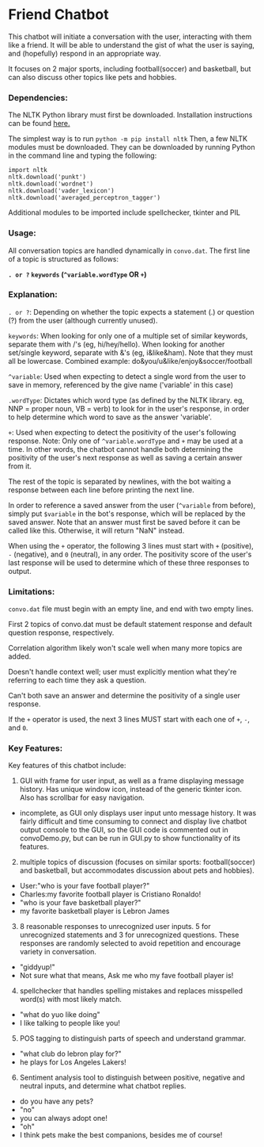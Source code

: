 # Friend Chatbot


This chatbot will initiate a conversation with the user, interacting with them like a friend. It will be able to understand the gist of what the user is saying, and (hopefully) respond in an appropriate way.

It focuses on 2 major sports, including football(soccer) and basketball, but can also discuss other topics like pets and hobbies.

<h3>Dependencies:</h3>
The NLTK Python library must first be downloaded. Installation instructions can be found <a href="https://www.nltk.org/install.html">here.</a>

The simplest way is to run `python -m pip install nltk`
Then, a few NLTK modules must be downloaded. They can be downloaded by running Python in the command line and typing the following:

```
import nltk
nltk.download('punkt')
nltk.download('wordnet')
nltk.download('vader_lexicon')
nltk.download('averaged_perceptron_tagger')
```
Additional modules to be imported include spellchecker, tkinter and PIL

<h3>Usage:</h3>

All conversation topics are handled dynamically in `convo.dat`. The first line of a topic is structured as follows:

<b>`. or ?` `keywords` (`^variable.wordType` OR `+`)</b>

<h3>Explanation:</h3>

`. or ?`: Depending on whether the topic expects a statement (.) or question (?) from the user (although currently unused).

`keywords`: When looking for only one of a multiple set of similar keywords, separate them with /'s (eg, hi/hey/hello). When looking for another set/single keyword, separate with &'s (eg, i&like&ham). Note that they must all be lowercase. Combined example: do&you/u&like/enjoy&soccer/football

`^variable`: Used when expecting to detect a single word from the user to save in memory, referenced by the give name ('variable' in this case)

`.wordType`: Dictates which word type (as defined by the NLTK library. eg, NNP = proper noun, VB = verb) to look for in the user's response, in order to help determine which word to save as the answer 'variable'.

`+`: Used when expecting to detect the positivity of the user's following response.
Note: Only one of `^variable.wordType` and `+` may be used at a time. In other words, the chatbot cannot handle both determining the positivity of the user's next response as well as saving a certain answer from it.




The rest of the topic is separated by newlines, with the bot waiting a response between each line before printing the next line.

In order to reference a saved answer from the user (`^variable` from before), simply put `$variable` in the bot's response, which will be replaced by the saved answer. Note that an answer must first be saved before it can be called like this. Otherwise, it will return "NaN" instead.

When using the `+` operator, the following 3 lines must start with `+` (positive), `-` (negative), and `0` (neutral), in any order. The positivity score of the user's last response will be used to determine which of these three responses to output.




<h3>Limitations:</h3>

`convo.dat` file must begin with an empty line, and end with two empty lines.

First 2 topics of convo.dat must be default statement response and default question response, respectively.

Correlation algorithm likely won't scale well when many more topics are added.

Doesn't handle context well; user must explicitly mention what they're referring to each time they ask a question.

Can't both save an answer and determine the positivity of a single user response.

If the `+` operator is used, the next 3 lines MUST start with each one of `+`, `-`, and `0`.



<h3>Key Features:</h3>

Key features of this chatbot include:
1. GUI with frame for user input, as well as a frame displaying message history. Has unique window icon, instead of the generic tkinter icon. Also has scrollbar for easy navigation.
  - incomplete, as GUI only displays user input unto message history. It was fairly difficult and time consuming to connect and display live chatbot output console to the GUI, so the GUI code is commented out in convoDemo.py, but can be run in GUI.py to show functionality of its features.
2. multiple topics of discussion (focuses on similar sports: football(soccer) and basketball, but accommodates discussion about pets and hobbies).
  - User:"who is your fave football player?" 
  - Charles:my favorite football player is Cristiano Ronaldo!
  - "who is your fave basketball player?"
  - my favorite basketball player is Lebron James
3. 8 reasonable responses to unrecognized user inputs. 5 for unrecognized statements and 3 for unrecognized questions. These responses are randomly selected to avoid repetition and encourage variety in conversation.
  - "giddyup!"
  - Not sure what that means, Ask me who my fave football player is!
4. spellchecker that handles spelling mistakes and replaces misspelled word(s) with most likely match.
  - "what do yuo like doing"
  - I like talking to people like you!
5. POS tagging to distinguish parts of speech and understand grammar.
  - "what club do lebron play for?"
  - he plays for Los Angeles Lakers!
6. Sentiment analysis tool to distinguish between positive, negative and neutral inputs, and determine what chatbot replies.
  - do you have any pets?
  - "no"
  - you can always adopt one!
  - "oh"
  - I think pets make the best companions, besides me of course!
